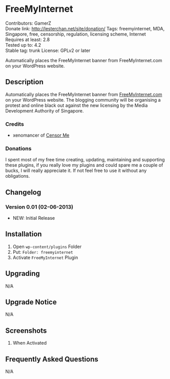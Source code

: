 # FreeMyInternet
Contributors: GamerZ  
Donate link: http://lesterchan.net/site/donation/
Tags: freemyinternet, MDA, Singapore, free, censorship, regulation, licensing scheme, Internet  
Requires at least: 2.8  
Tested up to: 4.2  
Stable tag: trunk
License: GPLv2 or later  

Automatically places the FreeMyInternet banner from FreeMyInternet.com on your WordPress website.

## Description

Automatically places the FreeMyInternet banner from [FreeMyInternet.com](http://freemyinternet.com "FreeMyInternet.com") on your WordPress website. The blogging community will be organising a protest and online black out against the new licensing by the Media Development Authority of Singapore.

### Credits
* xenomancer of [Censor Me](http://wordpress.org/plugins/censor-me/ "Censor Me")

### Donations
I spent most of my free time creating, updating, maintaining and supporting these plugins, if you really love my plugins and could spare me a couple of bucks, I will really appreciate it. If not feel free to use it without any obligations.

## Changelog

### Version 0.01 (02-06-2013)
* NEW: Initial Release

## Installation

1. Open `wp-content/plugins` Folder
2. Put: `Folder: freemyinternet`
3. Activate `FreeMyInternet` Plugin

## Upgrading

N/A

## Upgrade Notice

N/A

## Screenshots

1. When Activated

## Frequently Asked Questions

N/A
